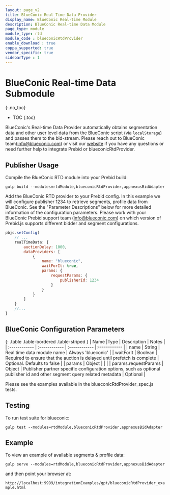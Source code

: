 ```yaml
---
layout: page_v2
title: BlueConic Real Time Data Provider
display_name: BlueConic Real-time Module
description: BlueConic Real-time Data Module
page_type: module
module_type: rtd
module_code : blueconicRtdProvider
enable_download : true
coppa_supported: true
vendor_specific: true
sidebarType : 1
---
```


# BlueConic Real-time Data Submodule
{:.no_toc}

* TOC
{:toc}

BlueConic's Real-time Data Provider automatically obtains segmentation data and other user level data from the BlueConic script (via `localStorage`) and passes them to the bid-stream. Please reach out to BlueConic team(<info@blueconic.com>) or visit our [website](https://support.blueconic.com/hc/en-us) if you have any questions or need further help to integrate Prebid or blueconicRtdProvider.

## Publisher Usage

Compile the BlueConic RTD module into your Prebid build:

`gulp build --modules=rtdModule,blueconicRtdProvider,appnexusBidAdapter`

Add the BlueConic RTD provider to your Prebid config. In this example we will configure
publisher 1234 to retrieve segments, profile data from BlueConic. See the
"Parameter Descriptions" below for more detailed information of the
configuration parameters. Please work with your BlueConic Prebid support team
(<info@blueconic.com>) on which version of Prebid.js supports different bidder
and segment configurations.

```javascript
pbjs.setConfig(
    // ...
    realTimeData: {
        auctionDelay: 1000,
        dataProviders: [
            {
                name: "blueconic",
                waitForIt: true,
                params: {
                    requestParams: {
                        publisherId: 1234
                    }
                }
            }
        ]
    }
    //...
}
```

## BlueConic Configuration Parameters

{: .table .table-bordered .table-striped }
| Name  |Type | Description   | Notes  |
| :------------ | :------------ | :------------ |:------------ |
| name | String | Real time data module name | Always 'blueconic' |
| waitForIt | Boolean | Required to ensure that the auction is delayed until prefetch is complete | Optional. Defaults to false |
| params | Object | | |
| params.requestParams | Object | Publisher partner specific configuration options, such as optional publisher id and other segment query related metadata | Optional |

Please see the examples available in the blueconicRtdProvider_spec.js
tests.

## Testing

To run test suite for blueconic:

`gulp test --modules=rtdModule,blueconicRtdProvider,appnexusBidAdapter`

## Example

To view an example of available segments & profile data:

`gulp serve --modules=rtdModule,blueconicRtdProvider,appnexusBidAdapter`

and then point your browser at:

`http://localhost:9999/integrationExamples/gpt/blueconicRtdProvider_example.html`
